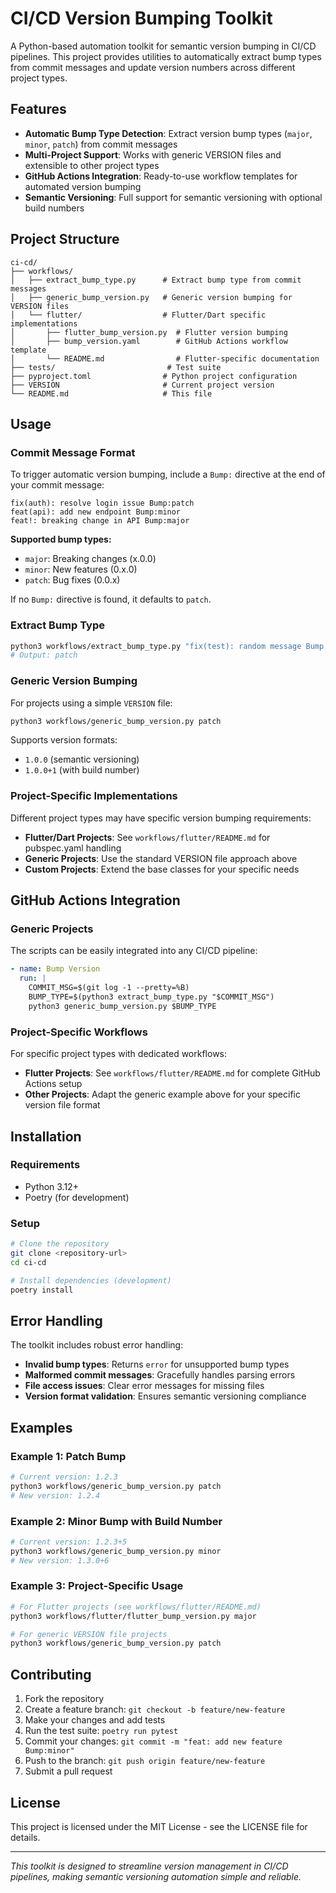 # CI/CD Version Bumping Toolkit

A Python-based automation toolkit for semantic version bumping in CI/CD pipelines. This project provides utilities to automatically extract bump types from commit messages and update version numbers across different project types.

## Features

- **Automatic Bump Type Detection**: Extract version bump types (`major`, `minor`, `patch`) from commit messages
- **Multi-Project Support**: Works with generic VERSION files and extensible to other project types
- **GitHub Actions Integration**: Ready-to-use workflow templates for automated version bumping
- **Semantic Versioning**: Full support for semantic versioning with optional build numbers

## Project Structure

```
ci-cd/
├── workflows/
│   ├── extract_bump_type.py      # Extract bump type from commit messages
│   ├── generic_bump_version.py   # Generic version bumping for VERSION files
│   └── flutter/                  # Flutter/Dart specific implementations
│       ├── flutter_bump_version.py  # Flutter version bumping
│       ├── bump_version.yaml        # GitHub Actions workflow template
│       └── README.md                # Flutter-specific documentation
├── tests/                         # Test suite
├── pyproject.toml                # Python project configuration
├── VERSION                       # Current project version
└── README.md                     # This file
```

## Usage

### Commit Message Format

To trigger automatic version bumping, include a `Bump:` directive at the end of your commit message:

```
fix(auth): resolve login issue Bump:patch
feat(api): add new endpoint Bump:minor
feat!: breaking change in API Bump:major
```

**Supported bump types:**
- `major`: Breaking changes (x.0.0)
- `minor`: New features (0.x.0)
- `patch`: Bug fixes (0.0.x)

If no `Bump:` directive is found, it defaults to `patch`.

### Extract Bump Type

```bash
python3 workflows/extract_bump_type.py "fix(test): random message Bump:patch"
# Output: patch
```

### Generic Version Bumping

For projects using a simple `VERSION` file:

```bash
python3 workflows/generic_bump_version.py patch
```

Supports version formats:
- `1.0.0` (semantic versioning)
- `1.0.0+1` (with build number)

### Project-Specific Implementations

Different project types may have specific version bumping requirements:

- **Flutter/Dart Projects**: See `workflows/flutter/README.md` for pubspec.yaml handling
- **Generic Projects**: Use the standard VERSION file approach above
- **Custom Projects**: Extend the base classes for your specific needs

## GitHub Actions Integration

### Generic Projects

The scripts can be easily integrated into any CI/CD pipeline:

```yaml
- name: Bump Version
  run: |
    COMMIT_MSG=$(git log -1 --pretty=%B)
    BUMP_TYPE=$(python3 extract_bump_type.py "$COMMIT_MSG")
    python3 generic_bump_version.py $BUMP_TYPE
```

### Project-Specific Workflows

For specific project types with dedicated workflows:

- **Flutter Projects**: See `workflows/flutter/README.md` for complete GitHub Actions setup
- **Other Projects**: Adapt the generic example above for your specific version file format

## Installation

### Requirements

- Python 3.12+
- Poetry (for development)

### Setup

```bash
# Clone the repository
git clone <repository-url>
cd ci-cd

# Install dependencies (development)
poetry install
```

## Error Handling

The toolkit includes robust error handling:

- **Invalid bump types**: Returns `error` for unsupported bump types
- **Malformed commit messages**: Gracefully handles parsing errors
- **File access issues**: Clear error messages for missing files
- **Version format validation**: Ensures semantic versioning compliance

## Examples

### Example 1: Patch Bump

```bash
# Current version: 1.2.3
python3 workflows/generic_bump_version.py patch
# New version: 1.2.4
```

### Example 2: Minor Bump with Build Number

```bash
# Current version: 1.2.3+5
python3 workflows/generic_bump_version.py minor
# New version: 1.3.0+6
```

### Example 3: Project-Specific Usage

```bash
# For Flutter projects (see workflows/flutter/README.md)
python3 workflows/flutter/flutter_bump_version.py major

# For generic VERSION file projects
python3 workflows/generic_bump_version.py patch
```

## Contributing

1. Fork the repository
2. Create a feature branch: `git checkout -b feature/new-feature`
3. Make your changes and add tests
4. Run the test suite: `poetry run pytest`
5. Commit your changes: `git commit -m "feat: add new feature Bump:minor"`
6. Push to the branch: `git push origin feature/new-feature`
7. Submit a pull request

## License

This project is licensed under the MIT License - see the LICENSE file for details.

---

*This toolkit is designed to streamline version management in CI/CD pipelines, making semantic versioning automation simple and reliable.*
